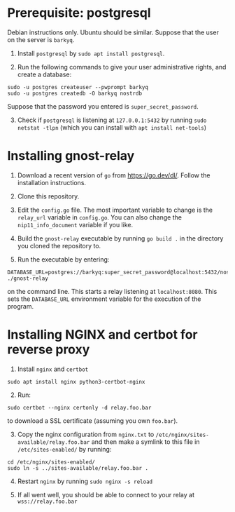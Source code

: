 # Prerequisite: postgresql

Debian instructions only. Ubuntu should be similar. Suppose that the user on the server is `barkyq`.

1. Install `postgresql` by `sudo apt install postgresql`.

2. Run the following commands to give your user administrative rights, and create a database:
```
sudo -u postgres createuser --pwprompt barkyq
sudo -u postgres createdb -O barkyq nostrdb
```
Suppose that the password you entered is `super_secret_password`.

3. Check if `postgresql` is listening at `127.0.0.1:5432` by running `sudo netstat -tlpn` (which you can install with `apt install net-tools`)

# Installing gnost-relay
1. Download a recent version of `go` from https://go.dev/dl/. Follow the installation instructions.

2. Clone this repository.

3. Edit the `config.go` file. The most important variable to change is the `relay_url` variable in `config.go`. You can also change the `nip11_info_document` variable if you like.

4. Build the `gnost-relay` executable by running `go build .` in the directory you cloned the repository to.

5. Run the executable by entering:
```
DATABASE_URL=postgres://barkyq:super_secret_password@localhost:5432/nostrdb ./gnost-relay
```
on the command line. This starts a relay listening at `localhost:8080`. This sets the `DATABASE_URL` environment variable for the execution of the program.

# Installing NGINX and certbot for reverse proxy
1. Install `nginx` and `certbot`
```
sudo apt install nginx python3-certbot-nginx 
```
2. Run:
```
sudo certbot --nginx certonly -d relay.foo.bar
```
to download a SSL certificate (assuming you own `foo.bar`).

3. Copy the nginx configuration from `nginx.txt` to `/etc/nginx/sites-available/relay.foo.bar` and then make a symlink to this file in `/etc/sites-enabled/` by running:
```
cd /etc/nginx/sites-enabled/
sudo ln -s ../sites-available/relay.foo.bar .
```
4. Restart `nginx` by running `sudo nginx -s reload`

5. If all went well, you should be able to connect to your relay at `wss://relay.foo.bar`
